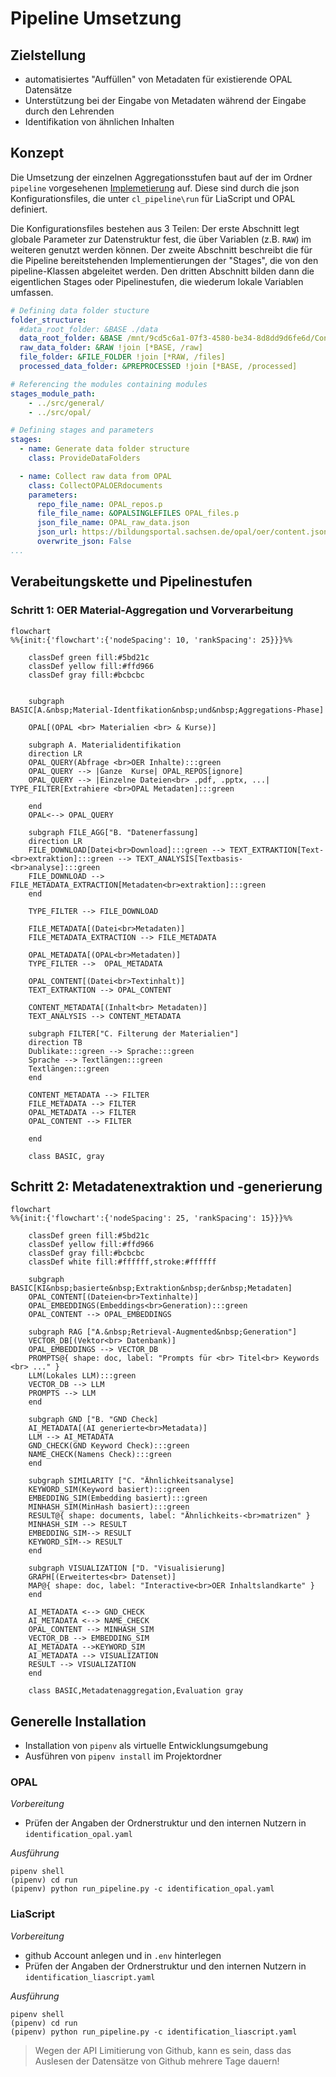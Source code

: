 # Pipeline Umsetzung

## Zielstellung

+ automatisiertes "Auffüllen" von Metadaten für existierende OPAL Datensätze
+ Unterstützung bei der Eingabe von Metadaten während der Eingabe durch den Lehrenden
+ Identifikation von ähnlichen Inhalten

## Konzept

Die Umsetzung der einzelnen Aggregationsstufen baut auf der im Ordner `pipeline` vorgesehenen [Implemetierung](https://github.com/TUBAF-IFI-ConnectedLecturer/Data_aggregation/blob/main/pipeline/README.md) auf. 
Diese sind durch die json Konfigurationsfiles, die unter `cl_pipeline\run` für LiaScript und OPAL definiert.

Die Konfigurationsfiles bestehen aus 3 Teilen: Der erste Abschnitt legt globale Parameter zur Datenstruktur fest, die über Variablen (z.B. `RAW`) im weiteren genutzt werden können. 
Der zweite Abschnitt beschreibt die für die Pipeline bereitstehenden Implementierungen der "Stages", die von den pipeline-Klassen abgeleitet werden. 
Den dritten Abschnitt bilden dann die eigentlichen Stages oder Pipelinestufen, die wiederum lokale Variablen umfassen.


```yaml
# Defining data folder stucture
folder_structure:
  #data_root_folder: &BASE ./data
  data_root_folder: &BASE /mnt/9cd5c6a1-07f3-4580-be34-8d8dd9d6fe6d/Connected_Lecturers/Opal
  raw_data_folder: &RAW !join [*BASE, /raw]
  file_folder: &FILE_FOLDER !join [*RAW, /files]
  processed_data_folder: &PREPROCESSED !join [*BASE, /processed]

# Referencing the modules containing modules
stages_module_path:
    - ../src/general/
    - ../src/opal/

# Defining stages and parameters
stages:
  - name: Generate data folder structure
    class: ProvideDataFolders

  - name: Collect raw data from OPAL 
    class: CollectOPALOERdocuments
    parameters:
      repo_file_name: OPAL_repos.p
      file_file_name: &OPALSINGLEFILES OPAL_files.p
      json_file_name: OPAL_raw_data.json
      json_url: https://bildungsportal.sachsen.de/opal/oer/content.json
      overwrite_json: False
...
```

## Verabeitungskette und Pipelinestufen

### Schritt 1: OER Material-Aggregation und Vorverarbeitung

```mermaid
flowchart
%%{init:{'flowchart':{'nodeSpacing': 10, 'rankSpacing': 25}}}%%

    classDef green fill:#5bd21c
    classDef yellow fill:#ffd966
    classDef gray fill:#bcbcbc


    subgraph BASIC[A.&nbsp;Material‑Identfikation&nbsp;und&nbsp;Aggregations‑Phase]

    OPAL[(OPAL <br> Materialien <br> & Kurse)] 

    subgraph A. Materialidentifikation
    direction LR
    OPAL_QUERY(Abfrage <br>OER Inhalte):::green
    OPAL_QUERY --> |Ganze  Kurse| OPAL_REPOS[ignore]
    OPAL_QUERY --> |Einzelne Dateien<br> .pdf, .pptx, ...| TYPE_FILTER[Extrahiere <br>OPAL Metadaten]:::green
    
    end
    OPAL<--> OPAL_QUERY

    subgraph FILE_AGG["B. "Datenerfassung]
    direction LR
    FILE_DOWNLOAD[Datei<br>Download]:::green --> TEXT_EXTRAKTION[Text-<br>extraktion]:::green --> TEXT_ANALYSIS[Textbasis-<br>analyse]:::green
    FILE_DOWNLOAD --> FILE_METADATA_EXTRACTION[Metadaten<br>extraktion]:::green
    end

    TYPE_FILTER --> FILE_DOWNLOAD

    FILE_METADATA[(Datei<br>Metadaten)]
    FILE_METADATA_EXTRACTION --> FILE_METADATA

    OPAL_METADATA[(OPAL<br>Metadaten)]
    TYPE_FILTER -->  OPAL_METADATA

    OPAL_CONTENT[(Datei<br>Textinhalt)]
    TEXT_EXTRAKTION --> OPAL_CONTENT

    CONTENT_METADATA[(Inhalt<br> Metadaten)]
    TEXT_ANALYSIS --> CONTENT_METADATA

    subgraph FILTER["C. Filterung der Materialien"]
    direction TB
    Dublikate:::green --> Sprache:::green
    Sprache --> Textlängen:::green
    Textlängen:::green
    end

    CONTENT_METADATA --> FILTER
    FILE_METADATA --> FILTER
    OPAL_METADATA --> FILTER
    OPAL_CONTENT --> FILTER

    end

    class BASIC, gray
```


## Schritt 2: Metadatenextraktion und -generierung

```mermaid
flowchart 
%%{init:{'flowchart':{'nodeSpacing': 25, 'rankSpacing': 15}}}%%

    classDef green fill:#5bd21c
    classDef yellow fill:#ffd966
    classDef gray fill:#bcbcbc
    classDef white fill:#ffffff,stroke:#ffffff
    
    subgraph BASIC[KI&nbsp;basierte&nbsp;Extraktion&nbsp;der&nbsp;Metadaten]
    OPAL_CONTENT[(Dateien<br>Textinhalte)]
    OPAL_EMBEDDINGS(Embeddings<br>Generation):::green
    OPAL_CONTENT --> OPAL_EMBEDDINGS

    subgraph RAG ["A.&nbsp;Retrieval‑Augmented&nbsp;Generation"]
    VECTOR_DB[(Vektor<br> Datenbank)]
    OPAL_EMBEDDINGS --> VECTOR_DB
    PROMPTS@{ shape: doc, label: "Prompts für <br> Titel<br> Keywords <br> ..." }
    LLM(Lokales LLM):::green
    VECTOR_DB --> LLM
    PROMPTS --> LLM
    end

    subgraph GND ["B. "GND Check]
    AI_METADATA[(AI generierte<br>Metadata)]
    LLM --> AI_METADATA
    GND_CHECK(GND Keyword Check):::green
    NAME_CHECK(Namens Check):::green
    end

    subgraph SIMILARITY ["C. "Ähnlichkeitsanalyse]
    KEYWORD_SIM(Keyword basiert):::green
    EMBEDDING_SIM(Embedding basiert):::green
    MINHASH_SIM(MinHash basiert):::green
    RESULT@{ shape: documents, label: "Ähnlichkeits-<br>matrizen" }
    MINHASH_SIM --> RESULT
    EMBEDDING_SIM--> RESULT
    KEYWORD_SIM--> RESULT
    end

    subgraph VISUALIZATION ["D. "Visualisierung]
    GRAPH[(Erweitertes<br> Datenset)]
    MAP@{ shape: doc, label: "Interactive<br>OER Inhaltslandkarte" }
    end

    AI_METADATA <--> GND_CHECK
    AI_METADATA <--> NAME_CHECK
    OPAL_CONTENT --> MINHASH_SIM
    VECTOR_DB --> EMBEDDING_SIM
    AI_METADATA -->KEYWORD_SIM
    AI_METADATA --> VISUALIZATION
    RESULT --> VISUALIZATION
    end
    
    class BASIC,Metadatenaggregation,Evaluation gray
```

## Generelle Installation 

+ Installation von `pipenv` als virtuelle Entwicklungsumgebung
+ Ausführen von `pipenv install` im Projektordner


### OPAL

*Vorbereitung*

+ Prüfen der Angaben der Ordnerstruktur und den internen Nutzern in `identification_opal.yaml`

*Ausführung*

``` 
pipenv shell
(pipenv) cd run
(pipenv) python run_pipeline.py -c identification_opal.yaml
```

### LiaScript 

*Vorbereitung*

+ github Account anlegen und in `.env` hinterlegen
+ Prüfen der Angaben der Ordnerstruktur und den internen Nutzern in `identification_liascript.yaml`

*Ausführung*

``` 
pipenv shell
(pipenv) cd run
(pipenv) python run_pipeline.py -c identification_liascript.yaml
```

> Wegen der API Limitierung von Github, kann es sein, dass das Auslesen der Datensätze von Github mehrere Tage dauern!
